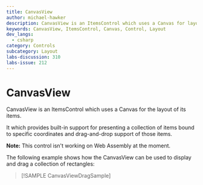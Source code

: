 ```yaml
---
title: CanvasView
author: michael-hawker
description: CanvasView is an ItemsControl which uses a Canvas for layout of items.
keywords: CanvasView, ItemsControl, Canvas, Control, Layout
dev_langs:
  - csharp
category: Controls
subcategory: Layout
labs-discussion: 310
labs-issue: 212
---
```


# CanvasView

CanvasView is an ItemsControl which uses a Canvas for the layout of its items.

It which provides built-in support for presenting a collection of items bound to specific coordinates and drag-and-drop support of those items.

**Note:** This control isn't working on Web Assembly at the moment.

The following example shows how the CanvasView can be used to display and drag a collection of rectangles:

> [!SAMPLE CanvasViewDragSample]
